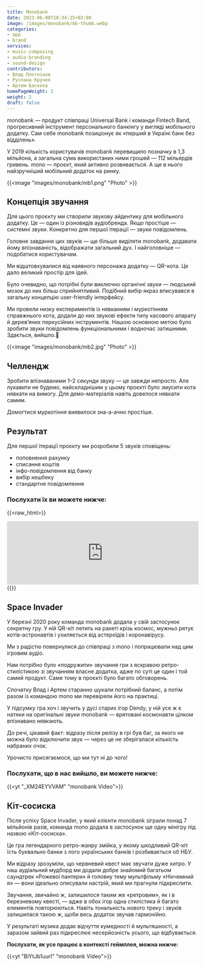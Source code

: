 ```yaml
---
title: Monobank
date: 2023-06-08T18:34:25+03:00
image: /images/monobank/mb-thumb.webp
categories: 
- app
- brand
services: 
- music-composing
- audio-branding
- sound-design
contributors:
- Влад Плотніков
- Руслана Кручек
- Артем Баскоєв
homePageWeight: 2
weight: 2
draft: false
---
```


monobank — продукт співпраці Universal Bank і команди Fintech Band, прогресивний інструмент персонального банкінгу у вигляді мобільного додатку. Сам себе monobank позиціонує як «перший в Україні банк без відділень».

У 2019 кількість користувачів monobank перевищило позначку в 1,3 мільйона, а загальна сума використаних ними грошей — 112 мільярдів гривень. mono — проєкт, який активно розвивається. А ще в нього найзручніший мобільний додаток на ринку.

{{<image "images/monobank/mb1.png" "Photo" >}}

## Концепція звучання

Для цього проєкту ми створили звукову айдентику для мобільного додатку. Це — один із різновидів аудіобренда. Якщо простіше — системні звуки. Конкретно для першої ітерації — звуки повідомлень.

Головне завдання цих звуків — ще більше виділяти monobank, додавати йому впізнаваність, відображати загальний дух. І найголовніше — подобатися користувачам.

Ми відштовхувалися від наявного персонажа додатку — QR-кота. Це дало великий простір для ідей.

Було очевидно, що потрібні були виключно органічні звуки — людський мозок до них більш сприйнятливий. Подібний вибір якраз вписувався в загальну концепцію user-friendly інтерфейсу.

Ми провели низку експериментів із нявканням і муркотінням справжнього кота, додали до них звукові ефекти типу касового апарату й дерев’яних перкусійних інструментів. Нашою основною метою було зробити звуки повідомлень функціональними і водночас затишними. Здається, вийшло.🙂

{{<image "images/monobank/mb2.jpg" "Photo" >}}

## Челлендж

Зробити впізнаваними 1–2 секунди звуку — це завжди непросто. Але лукавити не будемо, найскладнішим у цьому проєкті було змусити кота нявкати на вимогу. Для демо-матеріалів навіть довелося нявкати самим.

Домогтися муркотіння виявилося зна-а-ачно простіше.

## Результат

Для першої ітерації проєкту ми розробили 5 звуків сповіщень:

- поповнення рахунку
- списання коштів
- інфо-повідомлення від банку
- вибір кешбеку
- стандартне повідомлення

### Послухати їх ви можете нижче:

{{<raw_html>}}
<iframe loading="lazy" width="100%" height="166" scrolling="no" frameborder="no" allow="autoplay" src="https://w.soundcloud.com/player/?url=https%3A//api.soundcloud.com/tracks/582091059&amp;color=%23ff5500&amp;auto_play=false&amp;hide_related=false&amp;show_comments=true&amp;show_user=true&amp;show_reposts=false&amp;show_teaser=true"></iframe>
{{</raw_html>}}

## Space Invader

У березні 2020 року команда monobank додала у свій застосунок секретну гру. У ній QR-кіт летить на ракеті крізь космос, мужньо рятує котів-астронавтів і ухиляється від астероїдів і коронавірусу.

Ми з радістю повернулися до співпраці з mono і попрацювали над цим ігровим аудіо.

Нам потрібно було «подружити» звучання гри з яскравою ретро-стилістикою зі звучанням власне додатка, адже по суті це один і той самий продукт. Саме тому в проєкті було багато обговорень.

Спочатку Влад і Артем старанно шукали потрібний баланс, а потім разом із командою mono ми перевіряли його на практиці.

У підсумку гра хоч і звучить у дусі старих ігор Dendy, у ній усе ж є натяки на оригінальні звуки monobank — врятовані космонавти цілком впізнавано нявкають.

До речі, цікавий факт: відразу після релізу в грі був баг, за якого не можна було відключити звук — через це не зберігалася кількість набраних очок.

Урочисто присягаємося, що ми тут ні до чого!

### Послухати, що в нас вийшло, ви можете нижче:

{{<yt "_XM24EYVVAM" "monobank Video">}}

## Кіт-сосиска

Після успіху Space Invader, у який клієнти monobank зіграли понад 7 мільйонів разів, команда mono додала в застосунок ще одну мінігру під назвою «Кіт-сосиска».

Це гра легендарного ретро-жанру змійка, у якому шкодливий QR-кіт їсть буквально банки з лого українських банків і розбивається об НБУ.

Ми відразу зрозуміли, що червневий квест має звучати дуже хитро. У наш аудіальний мудборд ми додали добре знайомий багатьом саундтрек «Рожевої пантери» й головну тему мультфільму «Нікчемний я» — вони ідеально описували настрій, який ми прагнули підкреслити.

Звучання, звичайно ж, залишилося таким же «ретровим», як і в березневому квесті, — адже в обох ігор одна стилістика й багато елементів повторюються. Навіть тональність нового треку і звуків залишилася такою ж, щоби весь додаток звучав гармонійно.

У результаті музика додає відчуття кумедності й мультяшності, а заразом зайвий раз підкреслює несерйозність усього, що відбувається.

**Послухати, як усе працює в контексті геймплея, можна нижче:**

{{<yt "BiYtJb1uurI" "monobank Video">}}